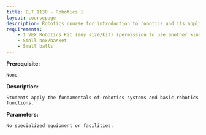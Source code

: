 ```yaml
---
title: ELT 1130 - Robotics 1
layout: coursepage
description: Robotics course for introduction to robotics and its applications
requirements:
    - 1 VEX Robotics Kit (any size/kit) (permission to use another kind of kit can be granted)
    - Small box/basket
    - Small balls
---
```

    
**Prerequisite:**

    None 

**Description:**

    Students apply the fundamentals of robotics systems and basic robotics functions.

**Parameters:**

    No specialized equipment or facilities.
